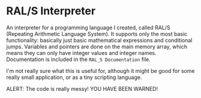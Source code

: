 # RAL/S Interpreter
An interpreter for a programming language I created, called RAL/S (Repeating Arithmetic Language System).  It supports only the most basic functionality: basically just basic mathematical expressions and conditional jumps.  Variables and pointers are done on the main memory array, which means they can only have integer values and integer names.  Documentation is included in the `RAL_S Documentation` file.

I'm not really sure what this is useful for, although it might be good for some really small application, or as a tiny scripting language.

ALERT: The code is really messy!  YOU HAVE BEEN WARNED!

